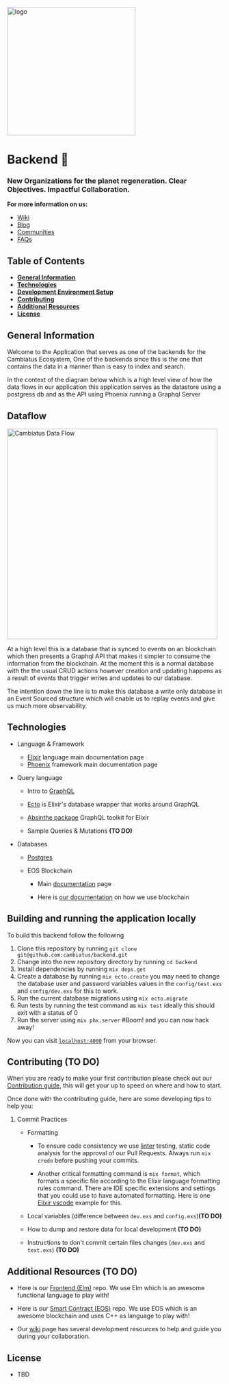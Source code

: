 <img src="https://cambiatus.github.io/assets/logo-cambiatus.png" alt="logo" width="300"> 

# Backend :wave:


### New Organizations for the planet regeneration. Clear Objectives. Impactful Collaboration.

**For more information on us:**

- [Wiki](https://cambiatus.github.io/)
- [Blog](https://medium.com/cambiatus)
- [Communities](https://www.cambiatus.com/pilots)
- [FAQs](https://www.cambiatus.com/faq2)

## Table of Contents

- **[General Information](#general-information)**
- **[Technologies](#technologies)**
- **[Development Environment Setup](#development-environment-setup)**
- **[Contributing](#contributing)**
- **[Additional Resources](#additional-resources)**
- **[License](#license)**

## General Information

Welcome to the Application that serves as one of the backends for the Cambiatus Ecosystem, One of the backends since this is the one that contains the data in a manner than is easy to index and search.

In the context of the diagram below which is a high level view of how the data flows in our application this application serves as the datastore using a postgress db and as the API using Phoenix running a Graphql Server

## Dataflow
<img src='https://i.imgur.com/MFfGOe3.png' height='492' alt='Cambiatus Data Flow' />

At a high level this is a database that is synced to events on an blockchain which then presents a Graphql API that makes
it simpler to consume the information from the blockchain. At the moment this is a normal database with the the usual
CRUD actions however creation and updating happens as a result of events that trigger writes and updates to our database.

The intention down the line is to make this database a write only database in an Event Sourced structure which will enable us to replay events and give us much more observability.

## Technologies

- Language & Framework
   - [Elixir](https://elixir-lang.org/docs.html) language main documentation page 
   - [Phoenix](https://hexdocs.pm/phoenix/Phoenix.html) framework main documentation page 

- Query language
   
	- Intro to [GraphQL](https://graphql.org/learn/)

   - [Ecto](https://hexdocs.pm/ecto/Ecto.html) is Elixir's database wrapper that works around GraphQL
   
   - [Absinthe package](https://hexdocs.pm/absinthe/overview.html) GraphQL toolkit for Elixir

   - Sample Queries & Mutations **(TO DO)**


- Databases

   - [Postgres](https://www.postgresql.org/docs/)
   
   - EOS Blockchain
      
      - Main [documentation](https://developers.eos.io/welcome/latest/overview/index) page
      
      - Here is [our documentation](eos.md) on how we use blockchain

## Building and running the application locally

To build this backend follow the following

1. Clone this repository by running `git clone git@github.com:cambiatus/backend.git`
2. Change into the new repository directory by running `cd backend`
3. Install dependencies by running `mix deps.get`
4. Create a database by running `mix ecto.create` you may need to change the database user and password variables values in the `config/test.exs` and `config/dev.exs` for this to work.
5. Run the current database migrations using `mix ecto.migrate`
6. Run tests by running the test command as `mix test` ideally this should exit with a status of 0
7. Run the server using `mix phx.server`
#Boom! and you can now hack away!

Now you can visit [`localhost:4000`](http://localhost:4000) from your browser.

## Contributing **(TO DO)**

When you are ready to make your first contribution please check out our [Contribution guide](/.github/contributing.md), this will get your up to speed on where and how to start.

Once done with the contributing guide, here are some developing tips to help you:

1. Commit Practices
		
   - Formatting 
   
      - To ensure code consistency we use [linter](https://en.wikipedia.org/wiki/Lint_(software)) testing, static code analysis for the approval of our Pull Requests. Always run `mix credo` before pushing your commits.

	   - Another critical formatting command is `mix format`, which formats a specific file according to the Elixir language formatting rules command. There are IDE specific extensions and settings that you could use to have automated formatting. Here is one [Elixir vscode](https://marketplace.visualstudio.com/items?itemName=JakeBecker.elixir-ls) example for this.
	
   - Local variables (difference between `dev.exs` and `config.exs`)**(TO DO)**
	
   - How to dump and restore data for local development **(TO DO)**
	
   - Instructions to don't commit certain files changes (`dev.exs` and `text.exs`) **(TO DO)**

## Additional Resources **(TO DO)**

- Here is our [Frontend (Elm)](https://github.com/cambiatus/frontend) repo. We use Elm which is an awesome functional language to play with!

- Here is our [Smart Contract (EOS)](https://github.com/cambiatus/frontend) repo. We use EOS which is an awesome blockchain and uses C++ as language to play with!

- Our [wiki](https://cambiatus.github.io/) page has several development resources to help and guide you during your collaboration.

## License

- TBD
